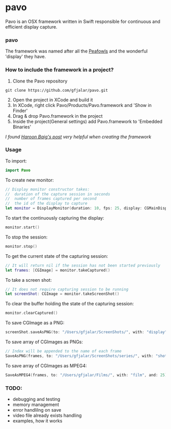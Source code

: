 # pavo

Pavo is an OSX framework written in Swift responsible for continuous and
efficient display capture.

### pavo
The framework was named after all the [Peafowls](http://en.wikipedia.org/wiki/Peafowl)
and the wonderful 'display' they have.

### How to include the framework in a project?
1. Clone the Pavo repository
```
git clone https://github.com/gfjalar/pavo.git
```
2. Open the project in XCode and build it
3. In XCode, right click Pavo/Products/Pavo.framework and 'Show in Finder'
4. Drag & drop Pavo.framework in the project
5. Inside the project(General settings) add Pavo.framework to
'Embedded Binaries'

*I found [Haroon Baig's post](https://medium.com/@PyBaig/build-your-own-cocoa-touch-frameworks-in-swift-d4ea3d1f9ca3) very helpful when creating the framework*

### Usage

To import:
```swift
import Pavo
```

To create new monitor:
```swift
// Display monitor constructor takes:
//  duration of the capture session in seconds
//  number of frames captured per second
//  the id of the display to capture
let monitor = DisplayMonitor(duration: 10, fps: 25, display: CGMainDisplayID())
```

To start the continuously capturing the display:
```swift
monitor.start()
```

To stop the session:
```swift
monitor.stop()
```

To get the current state of the capturing session:
```swift
// It will return nil if the session has not been started previously
let frames: [CGImage] = monitor.takeCaptured()
```

To take a screen shot:
```swift
// It does not require capturing session to be running
let screenShot: CGImage = monitor.takeScreenShot()
```

To clear the buffer holding the state of the capturing session:
```swift
monitor.clearCaptured()
```

To save CGImage as a PNG:
```swift
screenShot.saveAsPNG(to: "/Users/gfjalar/ScreenShots/", with: "display")
```

To save array of CGImages as PNGs:
```swift
// Index will be appended to the name of each frame
SaveAsPNG(frames, to: "/Users/gfjalar/ScreenShots/series/", with: "shot")
```

To save array of CGImages as MPEG4:
```swift
SaveAsMPEG4(frames, to: "/Users/gfjalar/Films/", with: "film", and: 25)
```

### TODO:
* debugging and testing
* memory management
* error handlilng on save
* video file already exists handling
* examples, how it works
